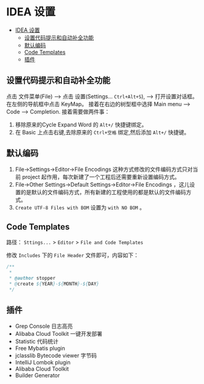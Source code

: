 # IDEA 设置

<!-- TOC -->

- [IDEA 设置](#idea-%e8%ae%be%e7%bd%ae)
  - [设置代码提示和自动补全功能](#%e8%ae%be%e7%bd%ae%e4%bb%a3%e7%a0%81%e6%8f%90%e7%a4%ba%e5%92%8c%e8%87%aa%e5%8a%a8%e8%a1%a5%e5%85%a8%e5%8a%9f%e8%83%bd)
  - [默认编码](#%e9%bb%98%e8%ae%a4%e7%bc%96%e7%a0%81)
  - [Code Templates](#code-templates)
  - [插件](#%e6%8f%92%e4%bb%b6)

<!-- /TOC -->

## 设置代码提示和自动补全功能

点击 文件菜单(File) –> 点击 设置(Settings… `Ctrl+Alt+S`), –> 打开设置对话框。在左侧的导航框中点击 KeyMap。 
接着在右边的树型框中选择 Main menu –> Code –> Completion. 
接着需要做两件事： 
1. 移除原来的Cycle Expand Word 的 `Alt+/` 快捷键绑定。 
2. 在 Basic 上点击右键,去除原来的 `Ctrl+空格` 绑定,然后添加 `Alt+/` 快捷键。

## 默认编码

1. File->Settings->Editor->File Encodings 这种方式修改的文件编码方式只对当前 project 起作用，每次新建了一个工程后还需要重新设置编码方式。
1. File->Other Settings->Default Settings->Editor->File Encodings ，这儿设置的是默认的文件编码方式，所有新建的工程使用的都是默认的文件编码方式。
1. `Create UTF-8 Files with BOM` 设置为 `with NO BOM` 。

## Code Templates

路径： `Sttings...` > `Editor` > `File and Code Templates` 

修改 `Includes` 下的 `File Header` 文件即可，内容如下：

``` java
/**
 *
 * @author stopper
 * @create ${YEAR}-${MONTH}-${DAY}
 */
```

## 插件

- Grep Console 日志高亮
- Alibaba Cloud Toolkit 一键开发部署
- Statistic 代码统计
- Free Mybatis plugin 
- jclasslib Bytecode viewer  字节码
- IntelliJ Lombok plugin
- Alibaba Cloud Toolkit 
- Builder Generator